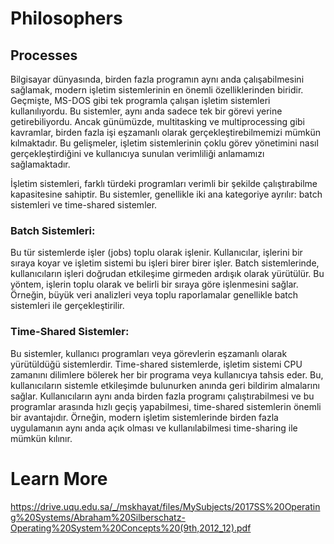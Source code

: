 # Philosophers


## Processes

Bilgisayar dünyasında, birden fazla programın aynı anda çalışabilmesini sağlamak, modern işletim sistemlerinin en önemli özelliklerinden biridir. Geçmişte, MS-DOS gibi tek programla çalışan işletim sistemleri kullanılıyordu. Bu sistemler, aynı anda sadece tek bir görevi yerine getirebiliyordu. Ancak günümüzde, multitasking ve multiprocessing gibi kavramlar, birden fazla işi eşzamanlı olarak gerçekleştirebilmemizi mümkün kılmaktadır. Bu gelişmeler, işletim sistemlerinin çoklu görev yönetimini nasıl gerçekleştirdiğini ve kullanıcıya sunulan verimliliği anlamamızı sağlamaktadır.

İşletim sistemleri, farklı türdeki programları verimli bir şekilde çalıştırabilme kapasitesine sahiptir. Bu sistemler, genellikle iki ana kategoriye ayrılır: batch sistemleri ve time-shared sistemler.

### Batch Sistemleri: 
Bu tür sistemlerde işler (jobs) toplu olarak işlenir. Kullanıcılar, işlerini bir sıraya koyar ve işletim sistemi bu işleri birer birer işler. Batch sistemlerinde, kullanıcıların işleri doğrudan etkileşime girmeden ardışık olarak yürütülür. Bu yöntem, işlerin toplu olarak ve belirli bir sıraya göre işlenmesini sağlar. Örneğin, büyük veri analizleri veya toplu raporlamalar genellikle batch sistemleri ile gerçekleştirilir.

### Time-Shared Sistemler: 
Bu sistemler, kullanıcı programları veya görevlerin eşzamanlı olarak yürütüldüğü sistemlerdir. Time-shared sistemlerde, işletim sistemi CPU zamanını dilimlere bölerek her bir programa veya kullanıcıya tahsis eder. Bu, kullanıcıların sistemle etkileşimde bulunurken anında geri bildirim almalarını sağlar. Kullanıcıların aynı anda birden fazla programı çalıştırabilmesi ve bu programlar arasında hızlı geçiş yapabilmesi, time-shared sistemlerin önemli bir avantajıdır. Örneğin, modern işletim sistemlerinde birden fazla uygulamanın aynı anda açık olması ve kullanılabilmesi time-sharing ile mümkün kılınır.


# Learn More
 https://drive.uqu.edu.sa/_/mskhayat/files/MySubjects/2017SS%20Operating%20Systems/Abraham%20Silberschatz-Operating%20System%20Concepts%20(9th,2012_12).pdf
